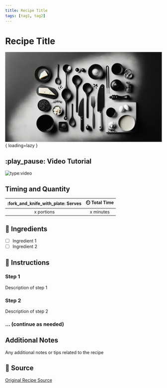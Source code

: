 ```yaml
---
title: Recipe Title
tags: [tag1, tag2]
---
```


# Recipe Title
![Recipe Image](assets/background.png){ loading=lazy }

## :play_pause: Video Tutorial
![type:video](https://www.youtube.com/embed/eVuXwv1yxo0?si=r6VDQGxNIHXduujQ)


## Timing and Quantity
| :fork_and_knife_with_plate: Serves | :timer_clock: Total Time |
|:----------------------------------:|:-----------------------: |
| x portions | x minutes |

## :salt: Ingredients
- [ ] Ingredient 1
- [ ] Ingredient 2

## :pencil: Instructions

### Step 1
Description of step 1

### Step 2
Description of step 2

### ... (continue as needed)

## Additional Notes
Any additional notes or tips related to the recipe

## :link: Source
[Original Recipe Source](source-link-url)
